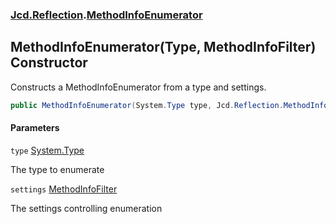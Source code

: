 ### [Jcd.Reflection](Jcd.Reflection.md 'Jcd.Reflection').[MethodInfoEnumerator](MethodInfoEnumerator.md 'Jcd.Reflection.MethodInfoEnumerator')

## MethodInfoEnumerator(Type, MethodInfoFilter) Constructor

Constructs a MethodInfoEnumerator from a type and settings.

```csharp
public MethodInfoEnumerator(System.Type type, Jcd.Reflection.MethodInfoFilter settings=default(Jcd.Reflection.MethodInfoFilter));
```

#### Parameters

<a name='Jcd.Reflection.MethodInfoEnumerator.MethodInfoEnumerator(System.Type,Jcd.Reflection.MethodInfoFilter).type'></a>

`type` [System.Type](https://docs.microsoft.com/en-us/dotnet/api/System.Type 'System.Type')

The type to enumerate

<a name='Jcd.Reflection.MethodInfoEnumerator.MethodInfoEnumerator(System.Type,Jcd.Reflection.MethodInfoFilter).settings'></a>

`settings` [MethodInfoFilter](MethodInfoFilter.md 'Jcd.Reflection.MethodInfoFilter')

The settings controlling enumeration